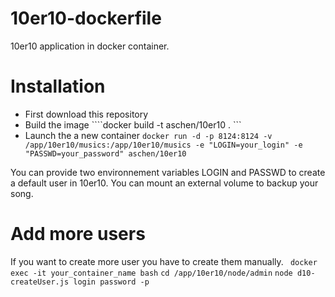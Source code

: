 # 10er10-dockerfile
10er10 application in docker container.

# Installation
- First download this repository
- Build the image ````docker build -t aschen/10er10 . ```
- Launch the a new container ```docker run -d -p 8124:8124 -v /app/10er10/musics:/app/10er10/musics -e "LOGIN=your_login" -e "PASSWD=your_password" aschen/10er10 ```

You can provide two environnement variables LOGIN and PASSWD to create a default user in 10er10.
You can mount an external volume to backup your song.

# Add more users
If you want to create more user you have to create them manually. 
``` docker exec -it your_container_name bash```
``` cd /app/10er10/node/admin ```
``` node d10-createUser.js login password -p ```
